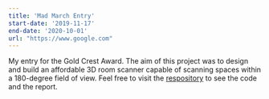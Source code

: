 ```yaml
---
title: 'Mad March Entry'
start-date: '2019-11-17'
end-date: '2020-10-01'
url: "https://www.google.com"
---
```


My entry for the Gold Crest Award. The aim of this project was to design and build an affordable 3D room scanner capable of scanning spaces within a 180-degree field of view. Feel free to visit the [respository](https://github.com/JamieHol-ai/3D-Room-Scanner/blob/main/) to see the code and the report.